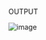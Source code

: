 OUTPUT

![image](https://user-images.githubusercontent.com/60340147/191346993-fbbaf155-13bc-4881-be6e-da368122c946.png)
